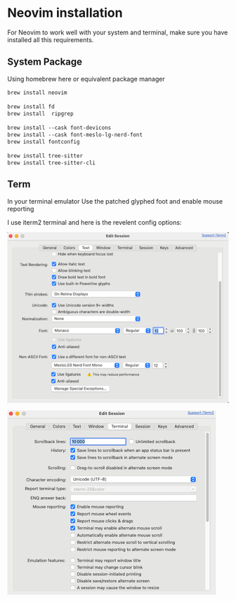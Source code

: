 # Neovim installation

For Neovim to work well with your system and terminal, make sure you have installed all this requirements.

## System Package

Using homebrew here or equivalent package manager

```
brew install neovim

brew install fd
brew install  ripgrep

brew install --cask font-devicons
brew install --cask font-meslo-lg-nerd-font
brew install fontconfig

brew install tree-sitter
brew install tree-sitter-cli
```

## Term

In your terminal emulator
Use the patched glyphed foot and enable mouse reporting

I use iterm2 terminal and here is the revelent config options:

![Font configuration](./images/iterm2_font_configuration.png "Font configuration")

![Mouse configuration](./images/iterm2_mouse_configuration.png "Mouse configuration")
